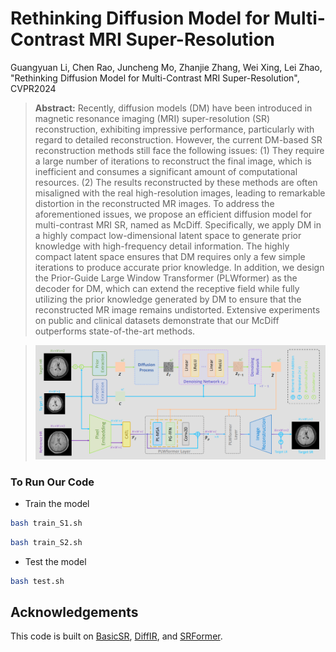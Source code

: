 # Rethinking Diffusion Model for Multi-Contrast MRI Super-Resolution

Guangyuan Li, Chen Rao, Juncheng Mo, Zhanjie Zhang, Wei Xing, Lei Zhao, "Rethinking Diffusion Model for Multi-Contrast MRI Super-Resolution", CVPR2024

>**Abstract:** Recently, diffusion models (DM) have been introduced in magnetic resonance imaging (MRI) super-resolution (SR) reconstruction, exhibiting impressive performance, particularly with regard to detailed reconstruction. However, the current DM-based SR reconstruction methods still face the following issues: (1) They require a large number of iterations to reconstruct the final image, which is inefficient and consumes a significant amount of computational resources. (2) The results reconstructed by these methods are often misaligned with the real high-resolution images, leading to remarkable distortion in the reconstructed MR images. To address the aforementioned issues, we propose an efficient diffusion model for multi-contrast MRI SR, named as McDiff. Specifically, we apply DM in a highly compact low-dimensional latent space to generate prior knowledge with high-frequency detail information. The highly compact latent space ensures that DM requires only a few simple iterations to produce accurate prior knowledge. In addition, we design the Prior-Guide Large Window Transformer (PLWformer) as the decoder for DM, which can extend the receptive field while fully utilizing the prior knowledge generated by DM to ensure that the reconstructed MR image remains undistorted. Extensive experiments on public and clinical datasets demonstrate that our McDiff outperforms state-of-the-art methods.

><p align='center'>
><img width="1000" src="fig/model.png">
></p>

### To Run Our Code
- Train the model
```bash
bash train_S1.sh
```
```bash
bash train_S2.sh
```

- Test the model
```bash
bash test.sh
```

## Acknowledgements
This code is built on  [BasicSR](https://github.com/XPixelGroup/BasicSR), [DiffIR](https://github.com/Zj-BinXia/DiffIR), and [SRFormer](https://github.com/HVision-NKU/SRFormer).

